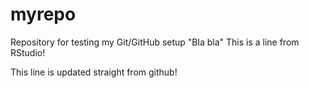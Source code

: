 # myrepo
Repository for testing my Git/GitHub setup
"Bla bla" 
This is a line from RStudio!

This line is updated straight from github!
